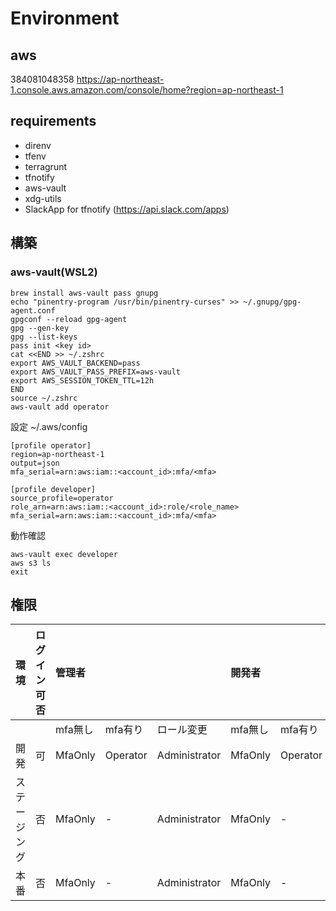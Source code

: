 # Environment

## aws
384081048358
https://ap-northeast-1.console.aws.amazon.com/console/home?region=ap-northeast-1

## requirements

- direnv
- tfenv
- terragrunt
- tfnotify
- aws-vault
- xdg-utils
- SlackApp for tfnotify (https://api.slack.com/apps)

## 構築

### aws-vault(WSL2)



```
brew install aws-vault pass gnupg
echo "pinentry-program /usr/bin/pinentry-curses" >> ~/.gnupg/gpg-agent.conf
gpgconf --reload gpg-agent
gpg --gen-key
gpg --list-keys
pass init <key id>
cat <<END >> ~/.zshrc
export AWS_VAULT_BACKEND=pass
export AWS_VAULT_PASS_PREFIX=aws-vault
export AWS_SESSION_TOKEN_TTL=12h
END
source ~/.zshrc
aws-vault add operator
```

設定
~/.aws/config
```
[profile operator]
region=ap-northeast-1
output=json
mfa_serial=arn:aws:iam::<account_id>:mfa/<mfa>

[profile developer]
source_profile=operator
role_arn=arn:aws:iam::<account_id>:role/<role_name>
mfa_serial=arn:aws:iam::<account_id>:mfa/<mfa>
```


動作確認
```
aws-vault exec developer
aws s3 ls
exit
```

## 権限

|環境|ログイン可否|管理者| | |開発者| | |
|:----|:----|:----|:----|:----|:----|:----|:----|
| | |mfa無し|mfa有り|ロール変更|mfa無し|mfa有り|ロール変更|
|開発|可|MfaOnly|Operator|Administrator|MfaOnly|Operator|PowerUser|
|ステージング|否|MfaOnly|-|Administrator|MfaOnly|-|Operator|
|本番|否|MfaOnly|-|Administrator|MfaOnly|-|Operator|
